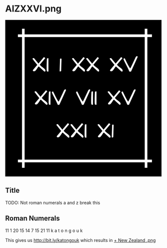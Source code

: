 # AIZXXVI.png

![AIZXXVI.png](img/AIZXXVI.png)

## Title

TODO: Not roman numerals a and z break this

## Roman Numerals

11 1 20 15 14 7 15 21 11
 k a  t  o  n g  o  u  k

This gives us http://bit.ly/katongouk which results in [+ New Zealand .png](../08-+New_Zealand.png/img/+_New_Zealand_.png/README.md)
